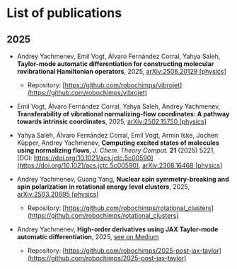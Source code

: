 # List of publications

## 2025

- Andrey Yachmenev, Emil Vogt, Álvaro Fernández Corral, Yahya Saleh, **Taylor-mode automatic differentiation for constructing molecular rovibrational Hamiltonian operators**, 2025, [arXiv:2506.20129 [physics]]( 	
https://doi.org/10.48550/arXiv.2506.20129)

  - Repository: [https://github.com/robochimps/vibrojet](https://github.com/robochimps/vibrojet)

- Emil Vogt, Álvaro Fernández Corral, Yahya Saleh, Andrey Yachmenev, **Transferability of vibrational normalizing-flow coordinates: A pathway towards intrinsic coordinates**, 2025, [arXiv:2502.15750 [physics]]( 	
https://doi.org/10.48550/arXiv.2502.15750)

- Yahya Saleh, Álvaro Fernández Corral, Emil Vogt, Armin Iske, Jochen Küpper, Andrey Yachmenev, **Computing excited states of molecules using normalizing flows**, *J. Chem. Theory Comput.* **21** (2025) 5221, [DOI: https://doi.org/10.1021/acs.jctc.5c00590](https://doi.org/10.1021/acs.jctc.5c00590), [arXiv:2308.16468 [physics]](https://doi.org/10.48550/arXiv.2308.16468)

- Andrey Yachmenev, Guang Yang, **Nuclear spin symmetry-breaking and spin polarization in rotational energy level clusters**, 2025, [arXiv:2503.20695 [physics]]( 	
https://doi.org/10.48550/arXiv.2503.20695)

  - Repository: [https://github.com/robochimps/rotational_clusters](https://github.com/robochimps/rotational_clusters)

- Andrey Yachmenev, **High-order derivatives using JAX Taylor-mode automatic differentiation**, 2025, [see on Medium](https://medium.com/@andrey.yachmenev_75311/high-order-derivatives-using-jax-taylor-mode-automatic-differentiation-27c63be6ace9)
  - Repository: [https://github.com/robochimps/2025-post-jax-taylor](https://github.com/robochimps/2025-post-jax-taylor)
